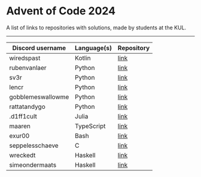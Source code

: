 # Advent of Code 2024

A list of links to repositories with solutions, made by students at the KUL.

---

| Discord username     | Language(s)                 | Repository                                             |
|----------------------|-----------------------------|--------------------------------------------------------|
| wiredspast           | Kotlin                      | [link](https://github.com/JonasssC/AoC-2024)           |
| rubenvanlaer         | Python                      | [link](https://github.com/ruben-vl/aoc)                |
| sv3r                 | Python                      | [link](https://github.com/Sv3r/aoc-2024)               |
| lencr                | Python                      | [link](https://github.com/LC-Grrr/aoc-2024)            |
| gobblemeswallowme    | Python                      | [link](https://github.com/iEndrath/AOC-2024)           |
| rattatandygo         | Python                      | [link](https://github.com/RattatAndyGo/aoc-2024)       |
| .d1ff1cult           | Julia                       | [link](https://github.com/d1ff1cult0/aoc-2024)         |
| maaren               | TypeScript                  | [link](https://github.com/mhkdepauw/aoc_2024)          |
| exur00               | Bash                        | [link](https://github.com/exur00/aoc2024)              |
| seppelesschaeve      | C                           | [link](https://github.com/SeppeLesschaeve/AOC_2024)    |
| wreckedt             | Haskell                     | [link](https://github.com/MatzHilven/aoc-2024)         |
| simeondermaats       | Haskell                     | [link](https://github.com/WalrusGumboot/aoc2024)       |
